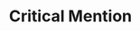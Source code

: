 ---
facebook: https://facebook.com/CriticalMention
instagram: https://instagram.com/criticalmention
linkedin: https://linkedin.com/company/critical-mention
logohandle: criticalmention
sort: criticalmention
title: Critical Mention
twitter: https://x.com/criticalmention
website: https://www.criticalmention.com/
---
